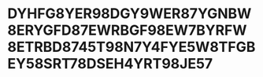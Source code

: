 # DYHFG8YER98DGY9WER87YGNBW8ERYGFD87EWRBGF98EW7BYRFW8ETRBD8745T98N7Y4FYE5W8TFGBEY58SRT78DSEH4YRT98JE57